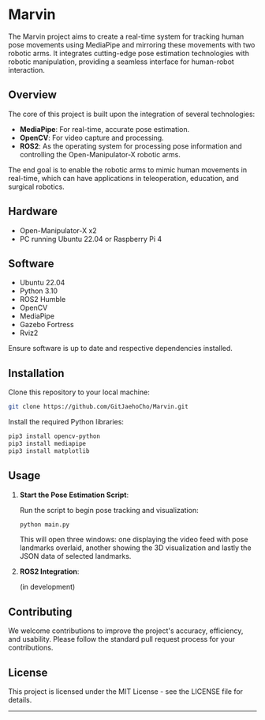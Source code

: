 # Marvin

The Marvin project aims to create a real-time system for tracking human pose movements using MediaPipe and mirroring these movements with two robotic arms. It integrates cutting-edge pose estimation technologies with robotic manipulation, providing a seamless interface for human-robot interaction.

## Overview

The core of this project is built upon the integration of several technologies:
- **MediaPipe**: For real-time, accurate pose estimation.
- **OpenCV**: For video capture and processing.
- **ROS2**: As the operating system for processing pose information and controlling the Open-Manipulator-X robotic arms.

The end goal is to enable the robotic arms to mimic human movements in real-time, which can have applications in teleoperation, education, and surgical robotics.

## Hardware

- Open-Manipulator-X x2
- PC running Ubuntu 22.04 or Raspberry Pi 4

## Software

- Ubuntu 22.04
- Python 3.10
- ROS2 Humble
- OpenCV
- MediaPipe
- Gazebo Fortress
- Rviz2

Ensure software is up to date and respective dependencies installed.

## Installation

Clone this repository to your local machine:

```bash
git clone https://github.com/GitJaehoCho/Marvin.git
```

Install the required Python libraries:

```bash
pip3 install opencv-python
pip3 install mediapipe
pip3 install matplotlib
```

## Usage

1. **Start the Pose Estimation Script**:

   Run the script to begin pose tracking and visualization:

   ```bash
   python main.py
   ```

   This will open three windows: one displaying the video feed with pose landmarks overlaid, another showing the 3D visualization and lastly the JSON data of selected landmarks.

2. **ROS2 Integration**:

   (in development)

## Contributing

We welcome contributions to improve the project's accuracy, efficiency, and usability. Please follow the standard pull request process for your contributions.

## License

This project is licensed under the MIT License - see the LICENSE file for details.

---
